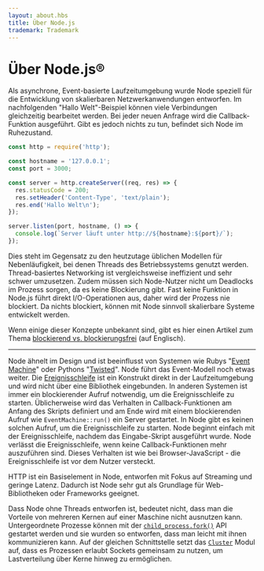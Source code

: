 ```yaml
---
layout: about.hbs
title: Über Node.js
trademark: Trademark
---
```


# Über Node.js&reg;

Als asynchrone, Event-basierte Laufzeitumgebung wurde Node speziell für die
Entwicklung von skalierbaren Netzwerkanwendungen entworfen. Im nachfolgenden
"Hallo Welt"-Beispiel können viele Verbindungen gleichzeitig bearbeitet werden.
Bei jeder neuen Anfrage wird die Callback-Funktion ausgeführt. Gibt es jedoch
nichts zu tun, befindet sich Node im Ruhezustand.

```javascript
const http = require('http');

const hostname = '127.0.0.1';
const port = 3000;

const server = http.createServer((req, res) => {
  res.statusCode = 200;
  res.setHeader('Content-Type', 'text/plain');
  res.end('Hallo Welt\n');
});

server.listen(port, hostname, () => {
  console.log(`Server läuft unter http://${hostname}:${port}/`);
});
```

Dies steht im Gegensatz zu den heutzutage üblichen Modellen für Nebenläufigkeit,
bei denen Threads des Betriebssystems genutzt werden. Thread-basiertes
Networking ist vergleichsweise ineffizient und sehr schwer umzusetzen.
Zudem müssen sich Node-Nutzer nicht um Deadlocks im Prozess sorgen, da es
keine Blockierung gibt. Fast keine Funktion in Node.js führt direkt I/O-Operationen aus, daher wird der Prozess nie blockiert. Da nichts blockiert,
können mit Node sinnvoll skalierbare Systeme entwickelt werden.

Wenn einige dieser Konzepte unbekannt sind, gibt es hier einen Artikel zum Thema
[blockierend vs. blockierungsfrei][] (auf Englisch).

---

Node ähnelt im Design und ist beeinflusst von Systemen wie Rubys
"[Event Machine][]" oder Pythons "[Twisted][]". Node führt das Event-Modell noch
etwas weiter. Die [Ereignisschleife][] ist ein Konstrukt direkt in der
Laufzeitumgebung und wird nicht über eine Bibliothek eingebunden.
In anderen Systemen ist immer ein blockierender
Aufruf notwendig, um die Ereignisschleife zu starten. Üblicherweise wird das
Verhalten in Callback-Funktionen am Anfang des Skripts definiert und am Ende wird
mit einem blockierenden Aufruf wie `EventMachine::run()` ein Server gestartet.
In Node gibt es keinen solchen Aufruf, um die Ereignisschleife zu starten.
Node beginnt einfach mit der Ereignisschleife, nachdem das Eingabe-Skript
ausgeführt wurde. Node verlässt die Ereignisschleife, wenn keine
Callback-Funktionen mehr auszuführen sind. Dieses Verhalten ist wie bei
Browser-JavaScript - die Ereignisschleife ist vor dem Nutzer versteckt.

HTTP ist ein Basiselement in Node, entworfen mit Fokus auf Streaming und
geringe Latenz. Dadurch ist Node sehr gut als Grundlage für Web-Bibliotheken
oder Frameworks geeignet.

Dass Node ohne Threads entworfen ist, bedeutet nicht, dass man die Vorteile von
mehreren Kernen auf einer Maschine nicht ausnutzen kann. Untergeordnete Prozesse
können mit der [`child_process.fork()`][] API gestartet werden und sie wurden so
entworfen, dass man leicht mit ihnen kommunizieren kann. Auf der gleichen
Schnittstelle setzt das [`Cluster`][] Modul auf, dass es Prozessen erlaubt
Sockets gemeinsam zu nutzen, um Lastverteilung über Kerne hinweg zu
ermöglichen.

[blockierend vs. blockierungsfrei]: https://nodejs.org/en/docs/guides/blocking-vs-non-blocking/
[`child_process.fork()`]: https://nodejs.org/api/child_process.html#child_process_child_process_fork_modulepath_args_options
[`Cluster`]: https://nodejs.org/api/cluster.html
[Ereignisschleife]: https://nodejs.org/en/docs/guides/event-loop-timers-and-nexttick/
[Event Machine]: https://github.com/eventmachine/eventmachine
[Twisted]: http://twistedmatrix.com/
